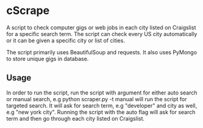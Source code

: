 # cScrape

A script to check computer gigs or web jobs in each city listed on Craigslist for a specific search term. The script can check every US city automatically or it can be given a specific city or list of cities.

The script primarily uses BeautifulSoup and requests. It also uses PyMongo to store unique gigs in database. 

## Usage

In order to run the script, run the script with argument for either auto search or manual search, e.g
python scraper.py -t manual will run the script for targeted search. It will ask for search term, e.g "developer" and 
city as well, e.g "new york city". Running the script with the auto flag will ask for search term and then go through each city listed 
on Craigslist.
